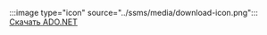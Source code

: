 :::image type="icon" source="../ssms/media/download-icon.png"::: [Скачать ADO.NET](../connect/sql-connection-libraries.md#anchor-20-drivers-relational-access)

